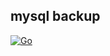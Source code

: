 ## mysql backup
[![Go](https://github.com/tmclo/mysql-backup/actions/workflows/go.yml/badge.svg)](https://github.com/tmclo/mysql-backup/actions/workflows/go.yml)